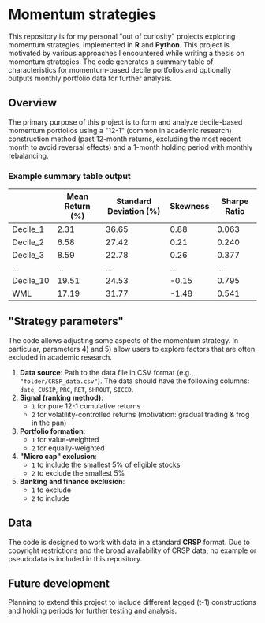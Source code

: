 # Momentum strategies

This repository is for my personal "out of curiosity" projects exploring momentum strategies, implemented in **R** and **Python**. This project is motivated by various approaches I encountered while writing a thesis on momentum strategies. The code generates a summary table of characteristics for momentum-based decile portfolios and optionally outputs monthly portfolio data for further analysis.

## Overview
The primary purpose of this project is to form and analyze decile-based momentum portfolios using a "12-1" (common in academic research) construction method (past 12-month returns, excluding the most recent month to avoid reversal effects) and a 1-month holding period with monthly rebalancing.

### Example summary table output
|            | Mean Return (%) | Standard Deviation (%) | Skewness | Sharpe Ratio |
|------------|-----------------|------------------------|----------|--------------|
| Decile_1   | 2.31            | 36.65                 | 0.88     | 0.063        |
| Decile_2   | 6.58            | 27.42                 | 0.21     | 0.240        |
| Decile_3   | 8.59            | 22.78                 | 0.26     | 0.377        |
| ...        | ...             | ...                   | ...      | ...          |
| Decile_10  | 19.51           | 24.53                 | -0.15    | 0.795        |
| WML        | 17.19           | 31.77                 | -1.48    | 0.541        |

## "Strategy parameters"
The code allows adjusting some aspects of the momentum strategy. In particular, parameters 4) and 5) allow users to explore factors that are often excluded in academic research.

1. **Data source**: Path to the data file in CSV format (e.g., `"folder/CRSP_data.csv"`). The data should have the following columns: `date`, `CUSIP`, `PRC`, `RET`, `SHROUT`, `SICCD`.
2. **Signal (ranking method)**: 
   - `1` for pure 12-1 cumulative returns
   - `2` for volatility-controlled returns (motivation: gradual trading & frog in the pan)
3. **Portfolio formation**:
   - `1` for value-weighted
   - `2` for equally-weighted
4. **"Micro cap" exclusion**:
   - `1` to include the smallest 5% of eligible stocks
   - `2` to exclude the smallest 5%
5. **Banking and finance exclusion**:
   - `1` to exclude
   - `2` to include 

## Data
The code is designed to work with data in a standard **CRSP** format. Due to copyright restrictions and the broad availability of CRSP data, no example or pseudodata is included in this repository.

## Future development
Planning to extend this project to include different lagged (t-1) constructions and holding periods for further testing and analysis.

